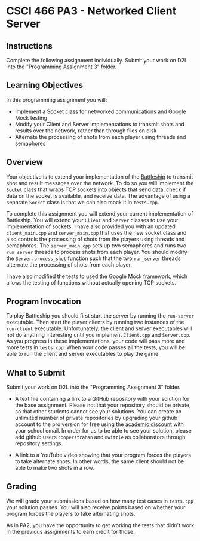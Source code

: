 # CSCI 466 PA3 - Networked Client Server

## Instructions


Complete the following assignment individually.
Submit your work on D2L into the "Programming Assignment 3" folder. 


## Learning Objectives

In this programming assignment you will:

- Implement a Socket class for networked communications and Google Mock testing
- Modify your Client and Server implementations to transmit shots and results over the network, rather than through
 files on disk
- Alternate the processing of shots from each player using threads and semaphores


## Overview


Your objective is to extend your implementation of the 
[Battleship](https://en.wikipedia.org/wiki/Battleship_\(game\)) 
to transmit shot and result messages over the network.
To do so you will implement the `Socket` class that wraps TCP sockets into objects that send data, check if data on
 the socket is available, and receive data.
The advantage of using a separate `Socket` class is that we can also mock it in `tests.cpp`.

To complete this assignment you will extend your current implementation of Battleship.
You will extend your `Client` and `Server` classes to use your implementation of sockets.
I have also provided you with an updated `client_main.cpp` and `server_main.cpp` that uses the new socket class and
 also controls the processing of shots from the players using threads and semaphores.
The `server_main.cpp` sets up two semaphores and runs two `run_server` threads to process shots from each player.
You should modify the `Server.process_shot` function such that the two `run_server` threads alternate the processing of
 shots from each player.
 
I have also modified the tests to used the Google Mock framework, which allows the testing of functions without
 actually opening TCP sockets.


## Program Invocation

To play Battleship you should first start the server by running the `run-server` executable.
Then start the player clients by running two instances of the `run-client` executable.
Unfortunately, the client and server executables will not do anything interesting until you implement `Client.cpp` 
and `Server.cpp`.
As you progress in these implementations, your code will pass more and more tests in `tests.cpp`.
When your code passes all the tests, you will be able to run the client and server executables to play the game.


## What to Submit

Submit your work on D2L into the "Programming Assignment 3" folder. 

* A text file containing a link to a GitHub repository with your solution for the base assignment.
Please not that your repository should be private, so that other students cannot see your solutions.
You can create an unlimited number of private repositories by upgrading your github account to the pro version for
 free using the [academic discount](https://help.github.com/en/github/teaching-and-learning-with-github-education/applying-for-an-educator-or-researcher-discount) with your school email.
In order for us to be able to see your solution, please add github users `cooperstrahan` and `mwittie` as
 collaborators through repository settings.
 
* A link to a YouTube video showing that your program forces the players to take alternate shots. In other words, the
 same client should not be able to make two shots in a row.


## Grading 

We will grade your submissions based on how many test cases in `tests.cpp` your solution passes.
You will also receive points based on whether your program forces the players to take alternating shots.

As in PA2, you have the opportunity to get working the tests that didn't work in the previous assignments to earn
 credit for those.



